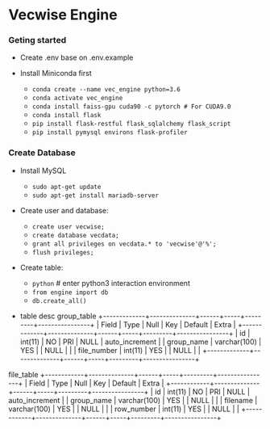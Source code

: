 # Vecwise Engine

### Geting started

- Create .env base on .env.example

- Install Miniconda first
    - `conda create --name vec_engine python=3.6`
    - `conda activate vec_engine`
    - `conda install faiss-gpu cuda90 -c pytorch # For CUDA9.0`
    - `conda install flask`
    - `pip install flask-restful flask_sqlalchemy flask_script`
    - `pip install pymysql environs flask-profiler`

### Create Database

- Install MySQL
    - `sudo apt-get update`
    - `sudo apt-get install mariadb-server`

- Create user and database:
    - `create user vecwise;`
    - `create database vecdata;`
    - `grant all privileges on vecdata.* to 'vecwise'@'%';`
    - `flush privileges;`

- Create table:
    - `python` # enter python3 interaction environment
    - `from engine import db`
    - `db.create_all()`

- table desc
group_table
+-------------+--------------+------+-----+---------+----------------+
| Field       | Type         | Null | Key | Default | Extra          |
+-------------+--------------+------+-----+---------+----------------+
| id          | int(11)      | NO   | PRI | NULL    | auto_increment |
| group_name  | varchar(100) | YES  |     | NULL    |                |
| file_number | int(11)      | YES  |     | NULL    |                |
+-------------+--------------+------+-----+---------+----------------+

file_table
+------------+--------------+------+-----+---------+----------------+
| Field      | Type         | Null | Key | Default | Extra          |
+------------+--------------+------+-----+---------+----------------+
| id         | int(11)      | NO   | PRI | NULL    | auto_increment |
| group_name | varchar(100) | YES  |     | NULL    |                |
| filename   | varchar(100) | YES  |     | NULL    |                |
| row_number | int(11)      | YES  |     | NULL    |                |
+------------+--------------+------+-----+---------+----------------+
